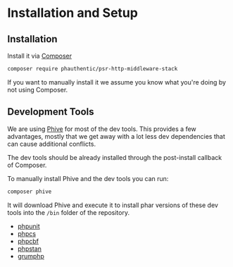 # Installation and Setup

## Installation

Install it via [Composer](https://getcomposer.org/)

```sh
composer require phauthentic/psr-http-middleware-stack
```

If you want to manually install it we assume you know what you're doing by not using Composer.

## Development Tools

We are using [Phive](https://github.com/phar-io/phive) for most of the dev tools. This provides a few advantages, mostly that we get away with a lot less dev dependencies that can cause additional conflicts.

The dev tools should be already installed through the post-install callback of Composer.

To manually install Phive and the dev tools you can run:

```sh
composer phive
```

It will download Phive and execute it to install phar versions of these dev tools into the `/bin` folder of the repository.

 * [phpunit](https://phpunit.de/)
 * [phpcs](https://github.com/squizlabs/PHP_CodeSniffer/)
 * [phpcbf](https://github.com/squizlabs/PHP_CodeSniffer/)
 * [phpstan](https://phpstan.org/)
 * [grumphp](https://github.com/phpro/grumphp)
